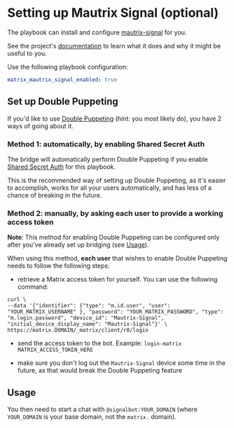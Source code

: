 # Setting up Mautrix Signal (optional)

The playbook can install and configure [mautrix-signal](https://github.com/tulir/mautrix-signal) for you.

See the project's [documentation](https://github.com/tulir/mautrix-signal/wiki) to learn what it does and why it might be useful to you.

Use the following playbook configuration:

```yaml
matrix_mautrix_signal_enabled: true
```


## Set up Double Puppeting

If you'd like to use [Double Puppeting](https://github.com/tulir/mautrix-whatsapp/wiki/Authentication#replacing-whatsapp-accounts-matrix-puppet-with-matrix-account) (hint: you most likely do), you have 2 ways of going about it.

### Method 1: automatically, by enabling Shared Secret Auth

The bridge will automatically perform Double Puppeting if you enable [Shared Secret Auth](configuring-playbook-shared-secret-auth.md) for this playbook.

This is the recommended way of setting up Double Puppeting, as it's easier to accomplish, works for all your users automatically, and has less of a chance of breaking in the future.

### Method 2: manually, by asking each user to provide a working access token

**Note**: This method for enabling Double Puppeting can be configured only after you've already set up bridging (see [Usage](#usage)).

When using this method, **each user** that wishes to enable Double Puppeting needs to follow the following steps:

- retrieve a Matrix access token for yourself. You can use the following command:

```
curl \
--data '{"identifier": {"type": "m.id.user", "user": "YOUR_MATRIX_USERNAME" }, "password": "YOUR_MATRIX_PASSWORD", "type": "m.login.password", "device_id": "Mautrix-Signal", "initial_device_display_name": "Mautrix-Signal"}' \
https://matrix.DOMAIN/_matrix/client/r0/login
```

- send the access token to the bot. Example: `login-matrix MATRIX_ACCESS_TOKEN_HERE`

- make sure you don't log out the `Mautrix-Signal` device some time in the future, as that would break the Double Puppeting feature


## Usage

You then need to start a chat with `@signalbot:YOUR_DOMAIN` (where `YOUR_DOMAIN` is your base domain, not the `matrix.` domain).
